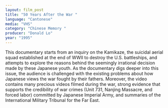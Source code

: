 ```yaml
---
layout: film_post
title: "50 Years After the War "
language: "Cantonese"
media: "VHS"
category: "Chinese Memory "
producer: "Donald Lo"
year: "1995"
---
```


This documentary starts from an inquiry on the Kamikaze, the suicidal aerial squad established at the end of WWII to destroy the U.S. battleships, and attempts to explore the  reasons behind the seemingly irrational decision made by these Japanese youth. As the documentary digs deeper into this issue, the audience is challenged with the existing problems about how Japanese views the war fought by their fathers. Moreover, the video contains many precious videos filmed during the war, strong evidence that supports the credibility of war crimes (Unit 731, Nanjing Massacre, and forced labor) committed by Japanese Imperial Army, and summaries of the International Military Tribunal for the Far East.
